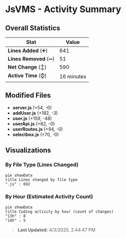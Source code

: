 # JsVMS - Activity Summary 

## Overall Statistics

| Stat                   | Value                                                             |
| ---------------------- | ----------------------------------------------------------------- |
| **Lines Added** (➕)   | 641                                          |
| **Lines Removed** (➖) | 51                                        |
| **Net Change** (↕)    | 590                |
| **Active Time** (⌚)   | 16 minutes |


## Modified Files
- **server.js** (+54, -0)
- **addUser.js** (+182, -3)
- **user.js** (+159, -48)
- **userApi.js** (+82, -0)
- **userRoutes.js** (+94, -0)
- **selectbox.js** (+70, -0)

## Visualizations

### By File Type (Lines Changed)

```mermaid
pie showData
title Lines changed by file type
".js" : 692
```

### By Hour (Estimated Activity Count)

```mermaid
pie showData
title Coding activity by hour (count of changes)
"13h" : 8
"14h" : 5
```


> **Last Updated:** 4/3/2025, 2:44:47 PM